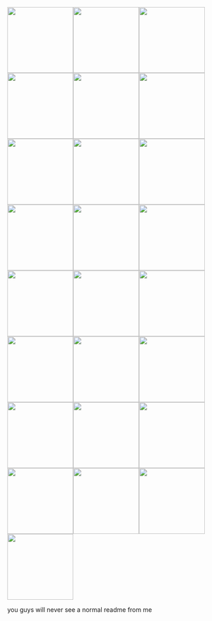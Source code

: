 <img src="https://github.com/user-attachments/assets/a1cb41b6-ebbc-4bc5-8bf9-862b75c7c2d1" width="150" height="150"/><img src="https://github.com/user-attachments/assets/a1cb41b6-ebbc-4bc5-8bf9-862b75c7c2d1" width="150" height="150"/><img src="https://github.com/user-attachments/assets/a1cb41b6-ebbc-4bc5-8bf9-862b75c7c2d1" width="150" height="150"/><img src="https://github.com/user-attachments/assets/a1cb41b6-ebbc-4bc5-8bf9-862b75c7c2d1" width="150" height="150"/><img src="https://github.com/user-attachments/assets/a1cb41b6-ebbc-4bc5-8bf9-862b75c7c2d1" width="150" height="150"/><img src="https://github.com/user-attachments/assets/a1cb41b6-ebbc-4bc5-8bf9-862b75c7c2d1" width="150" height="150"/><img src="https://github.com/user-attachments/assets/a1cb41b6-ebbc-4bc5-8bf9-862b75c7c2d1" width="150" height="150"/><img src="https://github.com/user-attachments/assets/a1cb41b6-ebbc-4bc5-8bf9-862b75c7c2d1" width="150" height="150"/><img src="https://github.com/user-attachments/assets/a1cb41b6-ebbc-4bc5-8bf9-862b75c7c2d1" width="150" height="150"/><img src="https://github.com/user-attachments/assets/a1cb41b6-ebbc-4bc5-8bf9-862b75c7c2d1" width="150" height="150"/><img src="https://github.com/user-attachments/assets/a1cb41b6-ebbc-4bc5-8bf9-862b75c7c2d1" width="150" height="150"/><img src="https://github.com/user-attachments/assets/a1cb41b6-ebbc-4bc5-8bf9-862b75c7c2d1" width="150" height="150"/><img src="https://github.com/user-attachments/assets/a1cb41b6-ebbc-4bc5-8bf9-862b75c7c2d1" width="150" height="150"/><img src="https://github.com/user-attachments/assets/a1cb41b6-ebbc-4bc5-8bf9-862b75c7c2d1" width="150" height="150"/><img src="https://github.com/user-attachments/assets/a1cb41b6-ebbc-4bc5-8bf9-862b75c7c2d1" width="150" height="150"/><img src="https://github.com/user-attachments/assets/a1cb41b6-ebbc-4bc5-8bf9-862b75c7c2d1" width="150" height="150"/><img src="https://github.com/user-attachments/assets/a1cb41b6-ebbc-4bc5-8bf9-862b75c7c2d1" width="150" height="150"/><img src="https://github.com/user-attachments/assets/a1cb41b6-ebbc-4bc5-8bf9-862b75c7c2d1" width="150" height="150"/><img src="https://github.com/user-attachments/assets/a1cb41b6-ebbc-4bc5-8bf9-862b75c7c2d1" width="150" height="150"/><img src="https://github.com/user-attachments/assets/a1cb41b6-ebbc-4bc5-8bf9-862b75c7c2d1" width="150" height="150"/><img src="https://github.com/user-attachments/assets/a1cb41b6-ebbc-4bc5-8bf9-862b75c7c2d1" width="150" height="150"/><img src="https://github.com/user-attachments/assets/a1cb41b6-ebbc-4bc5-8bf9-862b75c7c2d1" width="150" height="150"/><img src="https://github.com/user-attachments/assets/a1cb41b6-ebbc-4bc5-8bf9-862b75c7c2d1" width="150" height="150"/><img src="https://github.com/user-attachments/assets/a1cb41b6-ebbc-4bc5-8bf9-862b75c7c2d1" width="150" height="150"/><img src="https://github.com/user-attachments/assets/a1cb41b6-ebbc-4bc5-8bf9-862b75c7c2d1" width="150" height="150"/>

you guys will never see a normal readme from me
